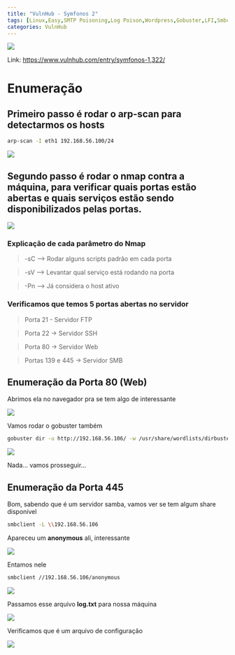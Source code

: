 ```yaml
---
title: "VulnHub - Symfonos 2"
tags: [Linux,Easy,SMTP Poisoning,Log Poison,Wordpress,Gobuster,LFI,Smbclient,Path]
categories: VulnHub
---
```


![](https://raw.githubusercontent.com/0x4rt3mis/0x4rt3mis.github.io/master/img/vulnhub-symfonos2/inicial.png)

Link: <https://www.vulnhub.com/entry/symfonos-1,322/>

# Enumeração

## Primeiro passo é rodar o arp-scan para detectarmos os hosts

```bash
arp-scan -I eth1 192.168.56.100/24
```

![](https://raw.githubusercontent.com/0x4rt3mis/0x4rt3mis.github.io/master/img/vulnhub-symfonos2/arp.png)

## Segundo passo é rodar o nmap contra a máquina, para verificar quais portas estão abertas e quais serviços estão sendo disponibilizados pelas portas.

![](https://raw.githubusercontent.com/0x4rt3mis/0x4rt3mis.github.io/master/img/vulnhub-symfonos2/nmap.png)

### Explicação de cada parâmetro do Nmap

> -sC --> Rodar alguns scripts padrão em cada porta

> -sV --> Levantar qual serviço está rodando na porta

> -Pn --> Já considera o host ativo

### Verificamos que temos 5 portas abertas no servidor

> Porta 21 - Servidor FTP

> Porta 22 -> Servidor SSH

> Porta 80 -> Servidor Web

> Portas 139 e 445 -> Servidor SMB

## Enumeração da Porta 80 (Web)

Abrimos ela no navegador pra se tem algo de interessante

![](https://raw.githubusercontent.com/0x4rt3mis/0x4rt3mis.github.io/master/img/vulnhub-symfonos2/web.png)

Vamos rodar o gobuster também

```bash
gobuster dir -u http://192.168.56.106/ -w /usr/share/wordlists/dirbuster/directory-list-2.3-small.txt -x php -t 50
```

![](https://raw.githubusercontent.com/0x4rt3mis/0x4rt3mis.github.io/master/img/vulnhub-symfonos2/web1.png)

Nada... vamos prosseguir...

## Enumeração da Porta 445

Bom, sabendo que é um servidor samba, vamos ver se tem algum share disponível

```bash
smbclient -L \\192.168.56.106
```

Apareceu um **anonymous** ali, interessante

![](https://raw.githubusercontent.com/0x4rt3mis/0x4rt3mis.github.io/master/img/vulnhub-symfonos2/smb.png)

Entamos nele

```bash
smbclient //192.168.56.106/anonymous
```

![](https://raw.githubusercontent.com/0x4rt3mis/0x4rt3mis.github.io/master/img/vulnhub-symfonos2/smb1.png)

Passamos esse arquivo **log.txt** para nossa máquina

![](https://raw.githubusercontent.com/0x4rt3mis/0x4rt3mis.github.io/master/img/vulnhub-symfonos2/smb2.png)

Verificamos que é um arquivo de configuração

![](https://raw.githubusercontent.com/0x4rt3mis/0x4rt3mis.github.io/master/img/vulnhub-symfonos2/smb3.png)
